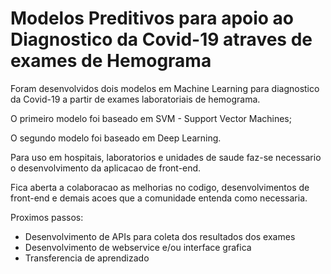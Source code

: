 # Modelos Preditivos para apoio ao Diagnostico da Covid-19 atraves de exames de Hemograma

Foram desenvolvidos dois modelos em Machine Learning para diagnostico da Covid-19 a partir de exames laboratoriais de hemograma.

O primeiro modelo foi baseado em SVM - Support Vector Machines;

O segundo modelo foi baseado em Deep Learning.

Para uso em hospitais, laboratorios e unidades de saude faz-se necessario o desenvolvimento da aplicacao de front-end.

Fica aberta a colaboracao as melhorias no codigo, desenvolvimentos de front-end e demais acoes que a comunidade entenda como necessaria.

Proximos passos:

- Desenvolvimento de APIs para coleta dos resultados dos exames
- Desenvolvimento de webservice e/ou interface grafica
- Transferencia de aprendizado
